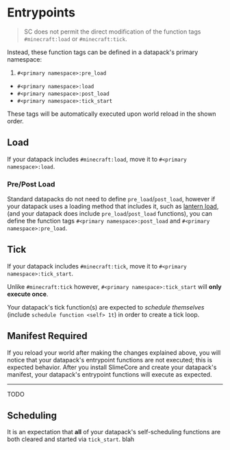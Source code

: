 # Entrypoints

> SC does not permit the direct modification of the function tags `#minecraft:load` or `#minecraft:tick`.

Instead, these function tags can be defined in a datapack's primary namespace:

1. `#<primary namespace>:pre_load`
* `#<primary namespace>:load`
* `#<primary namespace>:post_load`
* `#<primary namespace>:tick_start`

These tags will be automatically executed upon world reload in the shown order.

## Load

If your datapack includes `#minecraft:load`, move it to `#<primary namespace>:load`.

### Pre/Post Load
Standard datapacks do not need to define `pre_load`/`post_load`, however if your datapack uses a loading method that includes it, such as [lantern load](TODO), (and your datapack does include `pre_load`/`post_load` functions), you can define the function tags `#<primary namespace>:post_load` and `#<primary namespace>:pre_load`.

## Tick

If your datapack includes `#minecraft:tick`, move it to `#<primary namespace>:tick_start`.

Unlike `#minecraft:tick` however, `#<primary namespace>:tick_start` will **only execute once**.

Your datapack's tick function(s) are expected to *schedule themselves* (include `schedule function <self> 1t`) in order to create a tick loop.

## Manifest Required
If you reload your world after making the changes explained above, you will notice that your datapack's entrypoint functions are not executed; this is expected behavior. After you install SlimeCore and create your datapack's manifest, your datapack's entrypoint functions will execute as expected.

---

TODO

## Scheduling
It is an expectation that **all** of your datapack's self-scheduling functions are both cleared and started via `tick_start`. blah